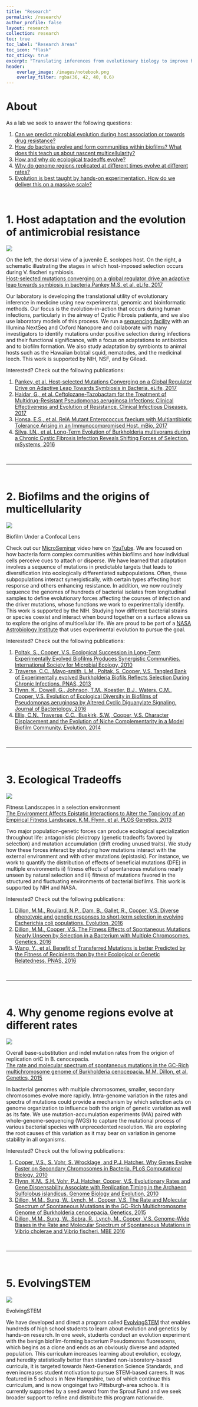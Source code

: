 ```yaml
---
title: "Research"
permalink: /research/
author_profile: false
layout: research
collection: research
toc: true
toc_label: "Research Areas"
toc_icon: "flask"
toc_sticky: true
excerpt: "Translating inferences from evolutionary biology to improve human health and empower K-12 education."
header:
    overlay_image: /images/notebook.png
    overlay_filter: rgba(36, 42, 40, 0.6)
---
```

# About

As a lab we seek to answer the following questions:

1. [Can we predict microbial evolution during host association or towards drug resistance?](#host_drug_evo)
2. [How do bacteria evolve and form communities within biofilms? What does this teach us about nascent multicellularity?](#biofilm)
3. [How and why do ecological tradeoffs evolve?](#tradeoff)
4. [Why do genome regions replicated at different times evolve at different rates?](#genome_evo)
5. [Evolution is best taught by hands-on experimentation. How do we deliver this on a massive scale?](#evolvingstem)

<br>

<a name="host_drug_evo"></a>
# 1. Host adaptation and the evolution of antimicrobial resistance

<div class="research_fig">
    <img src="/images/squid.png" />
    <p>On the left, the dorsal view of a juvenile E. scolopes host. On the right, a schematic illustrating the stages in which host-imposed selection occurs during V. fischeri symbiosis. <br>
    <a href="https://www.ncbi.nlm.nih.gov/pmc/articles/PMC5466423/pdf/elife-24414.pdf">Host-selected mutations converging on a global regulator drive an adaptive leap towards symbiosis in bacteria.Pankey,M.S. et al. eLife, 2017</a></p>
</div>

Our laboratory is developing the translational utility of evolutionary inference in medicine using new experimental, genomic and bioinformatic methods. Our focus is the evolution-in-action that occurs during human infections, particularly in the airway of Cystic Fibrosis patients, and we also use laboratory models of this process. We run a [sequencing facility](http://micropopbio.org/sequencing.html) with an Illumina NextSeq and Oxford Nanopore and collaborate with many investigators to identify mutations under positive selection during infections and their functional significance, with a focus on adaptations to antibiotics and to biofilm formation. We also study adaptation by symbionts to animal hosts such as the Hawaiian bobtail squid, nematodes, and the medicinal leech. This work is supported by NIH, NSF, and by Gilead. 

Interested? Check out the following publications:
    
1. [Pankey, et al. Host-selected Mutations Converging on a Global Regulator Drive on Adaptive Leap Towards Symbiosis in Bacteria. eLife, 2017](https://www.ncbi.nlm.nih.gov/pmc/articles/PMC5466423/pdf/elife-24414.pdf)
2. [Haidar, G., et al. Ceftolozane-Tazobactam for the Treatment of Multidrug-Resistant Pseudomonas aeruginosa Infections: Clinical Effectiveness and Evolution of Resistance. Clinical Infectious Diseases, 2017](https://academic.oup.com/cid/article-abstract/doi/10.1093/cid/cix182/3052769/Ceftolozane-tazobactam-for-the-treatment-of?redirectedFrom=fulltext)
3. [Honsa, E.S., et al. RelA Mutant Enterococcus faecium with Multiantibiotic Tolerance Arising in an Immunocompromised Host. mBio, 2017](http://mbio.asm.org/content/8/1/e02124-16.full)
4. [Silva, I.N., et al. Long-Term Evolution of Burkholderia multivorans during a Chronic Cystic Fibrosis Infection Reveals Shifting Forces of Selection. mSystems, 2016](http://msystems.asm.org/content/msys/1/3/e00029-16.full.pdf)

<br>

***

<br>

<a name="biofilm"></a>

# 2. Biofilms and the origins of multicellularity

<div class="research_fig">
    <img src="/images/res.png" />
    <p>Biofilm Under a Confocal Lens</p>
</div>


Check out our [MicroSeminar](https://microseminar.wordpress.com/) video here on [YouTube](https://www.youtube.com/watch?v=aJp6-PTpKvA). We are focused on how bacteria form complex communities within biofilms and how individual cells perceive cues to attach or disperse. We have learned that adaptation involves a sequence of mutations in predictable targets that leads to diversification into ecologically differentiated subpopulations. Often, these subpopulations interact synergistically, with certain types affecting host response and others enhancing resistance. In addition, we now routinely sequence the genomes of hundreds of bacterial isolates from longitudinal samples to define evolutionary forces affecting the courses of infection and the driver mutations, whose functions we work to experimentally identify. This work is supported by the NIH. Studying how different bacterial strains or species coexist and interact when bound together on a surface allows us to explore the origins of multicellular life. We are proud to be part of a [NASA Astrobiology Institute](https://astrobiology.nasa.gov/nai/teams/can-7/umt/) that uses experimental evolution to pursue the goal. 

Interested? Check out the following publications:

1. [Poltak, S., Cooper, V.S. Ecological Succession in Long-Term Experimentally Evolved Biofilms Produces Synergistic Communities. International Society for Microbial Ecology, 2010](https://www.nature.com/ismej/journal/v5/n3/pdf/ismej2010136a.pdf)
2. [Traverse, C.C., Mayo-smith, L.M., Poltak, S. Cooper, V.S. Tangled Bank of Experimentally evolved Burkholderia Biofils Reflects Selection During Chronic Infections. PNAS, 2013](https://www.ncbi.nlm.nih.gov/pmc/articles/PMC3549113/)
3. [Flynn, K., Dowell, G., Johnson, T.M., Koestler, B.J., Waters, C.M., Cooper, V.S. Evolution of Ecological Diversity in Biofilms of Pseudomonas aeruginosa by Altered Cyclic Diguanylate Signaling. Journal of Bacteriology, 2016](https://www.ncbi.nlm.nih.gov/pmc/articles/PMC5019052/pdf/zjb2608.pdf)
4. [Ellis, C.N., Traverse, C.C., Buskirk, S.W., Cooper, V.S. Character Displacement and the Evolution of Niche Complementarity in a Model Biofilm Community. Evolution, 2014](http://onlinelibrary.wiley.com/doi/10.1111/evo.12581/epdf)

<br>

***

<br>

<a name="tradeoff"></a>

# 3. Ecological Tradeoffs

<div class="research_fig">
    <img src="/images/cluster.png" />
    <p>Fitness Landscapes in a selection environment <br>
    <a href="http://journals.plos.org/plosgenetics/article/file?id=10.1371/journal.pgen.1003426&type=printable">The Environment Affects Epistatic Interactions to Alter the Topology of an Empirical Fitness Landscape. K.M. Flynn. et al. PLOS Genetics, 2013</a></p>
</div>

Two major population-genetic forces can produce ecological specialization throughout life: antagonistic pleiotropy (genetic tradeoffs favored by selection) and mutation accumulation (drift eroding unused traits). We study how these forces interact by studying how mutations interact with the external environment and with other mutations (epistasis). For instance, we work to quantify the distribution of effects of beneficial mutations (DFE) in multiple environments ii) fitness effects of spontaneous mutations nearly unseen by natural selection and iii) fitness of mutations favored in the structured and fluctuating environments of bacterial biofilms. This work is supported by NIH and NASA.

Interested? Check out the following publications:

1. [Dillon, M.M., Rouilard, N.P., Dam, B., Gallet, R., Cooper, V.S. Diverse phenotypic and genetic responses to short‐term selection in evolving Escherichia coli populations. Evolution, 2016](https://www.biorxiv.org/content/biorxiv/early/2015/09/17/027086.full.pdf)
2. [Dillon, M.M., Cooper, V.S. The Fitness Effects of Spontaneous Mutations Nearly Unseen by Selection in a Bacterium with Multiple Chromosomes. Genetics, 2016](http://www.genetics.org/content/204/3/1225)
3. [Wang, Y., et al. Benefit of Transferred Mutations is better Predicted by the Fitness of Recipients than by their Ecological or Genetic Relatedness. PNAS, 2016](http://www.pnas.org/content/113/18/5047.full.pdf)

<br>

***

<br>

<a name="genome_evo"></a>

# 4. Why genome regions evolve at different rates

<div class="research_fig">
    <img src="/images/mut_rates.png" />
    <p>Overall base-substitution and indel mutation rates from the origion of replication oriC in B. cenocepacia. <br>
    <a href="http://www.genetics.org/content/genetics/200/3/935.full.pdf">The rate and molecular spectrum of spontaneous mutations in the GC-Rich multichromosome genome of Burkholderia cenocepacia. M.M. Dillon, et al. Genetics, 2015</a></p>
</div>

In bacterial genomes with multiple chromosomes, smaller, secondary chromosomes evolve more rapidly. Intra-genome variation in the rates and spectra of mutations could provide a mechanism by which selection acts on genome organization to influence both the origin of genetic variation as well as its fate. We use mutation-accumulation experiments (MA) paired with whole-genome-sequencing (WGS) to capture the mutational process of various bacterial species with unprecedented resolution. We are exploring the root causes of this variation as it may bear on variation in genome stability in all organisms. 

Interested? Check out the following publications:

1. [Cooper, V.S., S. Vohr, S. Wrocklage, and P.J. Hatcher. Why Genes Evolve Faster on Secondary Chromosomes in Bacteria. PLoS Computational Biology, 2010](https://www.ncbi.nlm.nih.gov/pmc/articles/PMC2848543/pdf/pcbi.1000732.pdf)
2. [Flynn, K.M., S.H. Vohr, P.J. Hatcher, Cooper, V.S. Evolutionary Rates and Gene Dispensability Associate with Replication Timing in the Archaeon Sulfolobus islandicus. Genome Biology and Evolution, 2010](https://www.ncbi.nlm.nih.gov/pmc/articles/PMC3000693/pdf/evq068.pdf)
3. [Dillon, M.M., Sung, W., Lynch, M., Cooper, V.S. The Rate and Molecular Spectrum of Spontaneous Mutations in the GC-Rich Multichromosome Genome of Burkholderia cenocepacia. Genetics, 2015](https://www.ncbi.nlm.nih.gov/pmc/articles/PMC4512553/pdf/935.pdf)
4. [Dillon, M.M., Sung, W., Sebra, R., Lynch, M., Cooper, V.S. Genome-Wide Biases in the Rate and Molecular Spectrum of Spontaneous Mutations in Vibrio cholerae and Vibrio fischeri. MBE 2016](https://academic.oup.com/mbe/article-lookup/doi/10.1093/molbev/msw224)

<br>

***

<br>

<a name="evolvingstem"></a>

# 5. EvolvingSTEM

<div class="research_fig">
    <img src="/images/stem_learning.png" />
    <p>EvolvingSTEM</p>
</div>

We have developed and direct a program called [EvolvingSTEM](http://www.evolvingstem.org/) that enables hundreds of high school students to learn about evolution and genetics by hands-on research. In one week, students conduct an evolution experiment with the benign biofilm-forming bacterium Pseudomonas fluorescens, which begins as a clone and ends as an obviously diverse and adapted population. This curriculum increases learning about evolution, ecology, and heredity statistically better than standard non-laboratory-based curricula, it is targeted towards Next-Generation Science Standards, and even increases student motivation to pursue STEM-based careers. It was featured in 5 schools in New Hampshire, two of which continue this curriculum, and is now ongoingat two Pittsburgh-area schools. It is currently supported by a seed award from the Sprout Fund and we seek broader support to refine and distribute this program nationwide.

